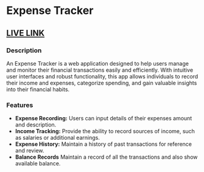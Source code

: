 <h1>Expense Tracker</h1>

<h2><a href="https://shreyanshsri.github.io/Expense-Tracker/">LIVE LINK</a></h2>

<h3>Description</h3>
<p>An Expense Tracker is a web application designed to help users manage and monitor their financial transactions easily and efficiently. With intuitive user interfaces and robust functionality, this app allows individuals to record their income and expenses, categorize spending, and gain valuable insights into their financial habits.</p>

<h3>Features</h3>
<ul>
  <li><b>Expense Recording:</b> Users can input details of their expenses amount and description.</li>
  <li><b>Income Tracking:</b> Provide the ability to record sources of income, such as salaries or additional earnings.</li>
  <li><b>Expense History:</b> Maintain a history of past transactions for reference and review.</li>
  <li><b>Balance Records</b> Maintain a record of all the transactions and also show available balance.</li>
</ul>

